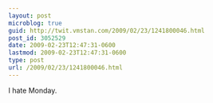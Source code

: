 ```yaml
---
layout: post
microblog: true
guid: http://twit.vmstan.com/2009/02/23/1241800046.html
post_id: 3052529
date: 2009-02-23T12:47:31-0600
lastmod: 2009-02-23T12:47:31-0600
type: post
url: /2009/02/23/1241800046.html
---
```

I hate Monday.
